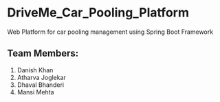 # DriveMe_Car_Pooling_Platform
Web Platform for car pooling management using Spring Boot Framework


## Team Members:
1) Danish Khan
2) Atharva Joglekar
3) Dhaval Bhanderi
4) Mansi Mehta
